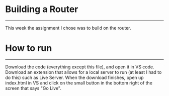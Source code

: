 # Building a Router
---------------------------------------
This week the assignment I chose was to build on the router.

# How to run
---------------------------------------
Download the code (everything except this file), and open it in VS code. Download an extension that allows for a local server to run (at least I had to do this) such as Live Server. When the download finishes, open up index.html in VS and click on the small button in the bottom right of the screen that says "Go Live".
